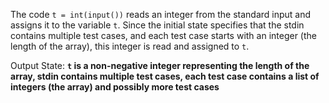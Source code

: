The code `t = int(input())` reads an integer from the standard input and assigns it to the variable `t`. Since the initial state specifies that the stdin contains multiple test cases, and each test case starts with an integer (the length of the array), this integer is read and assigned to `t`.

Output State: **`t` is a non-negative integer representing the length of the array, stdin contains multiple test cases, each test case contains a list of integers (the array) and possibly more test cases**